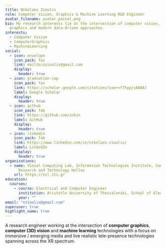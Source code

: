 ```yaml
---
title: Nikolaos Zioulis
role: Computer Vision, Graphics & Machine Learning R&D Engineer
avatar_filename: avatar_pastel.png
bio: My research interests lie at the intersection of computer vision, computer
  graphics and modern data-driven approaches.
interests:
  - Computer Vision
  - ComputerGraphics
  - MachineLearning
social:
  - icon: envelope
    icon_pack: fas
    link: mailto:nzioulis@gmail.com
    display:
      header: true
  - icon: graduation-cap
    icon_pack: fas
    link: https://scholar.google.com/citations?user=f7hypjsAAAAJ
    label: Google Scholar
    display:
      header: true
  - icon: github
    icon_pack: fab
    link: https://github.com/zokin
    label: GitHub
    display:
      header: true
  - icon: linkedin
    icon_pack: fab
    link: https://www.linkedin.com/in/nikolaos-zioulis/
    label: LinkedIn
    display:
      header: true
organizations:
  - name: Visual Computing Lab, Information Technologies Institute, Centre for
      Research and Technology Hellas
    url: https://vcl.iti.gr
education:
  courses:
    - course: Electrical and Computer Engineer
      institution: Aristotle University of Thessaloniki, School of Electrical and Computer Engineering
      year: ""
email: "nzioulis@gmail.com"
superuser: true
highlight_name: true
---
```

A research engineer working at the intersection of **computer graphics**, **computer (3D) vision** and **machine learning** technologies with a focus on immersive / emerging media and live realistic tele-presence technologies spanning across the XR spectrum.